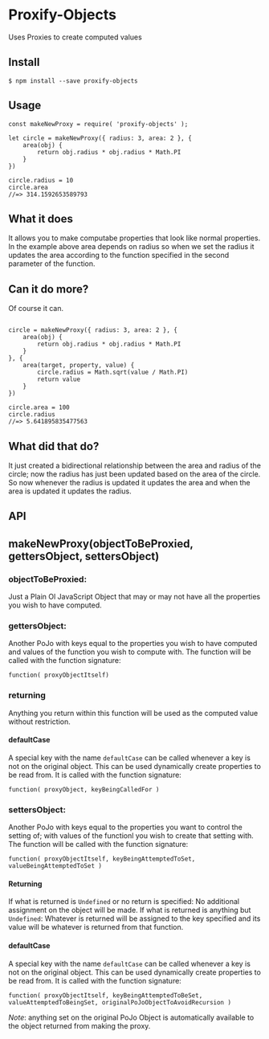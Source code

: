 # Proxify-Objects
Uses Proxies to create computed values

## Install
``$ npm install --save proxify-objects ``

## Usage
```` JS
const makeNewProxy = require( 'proxify-objects' );

let circle = makeNewProxy({ radius: 3, area: 2 }, {
    area(obj) {
        return obj.radius * obj.radius * Math.PI
    }
})

circle.radius = 10
circle.area
//=> 314.1592653589793
````
## What it does
It allows you to make computabe properties that look like normal properties. In the example above area depends on radius so when we set the radius it updates the area according to the function specified in the second parameter of the function.
## Can it do more?
Of course it can.
```` JS

circle = makeNewProxy({ radius: 3, area: 2 }, {
    area(obj) {
        return obj.radius * obj.radius * Math.PI
    }
}, {
    area(target, property, value) {
        circle.radius = Math.sqrt(value / Math.PI)
        return value
    }
})

circle.area = 100
circle.radius
//=> 5.641895835477563
````
## What did that do?
It just created a bidirectional relationship between the area and radius of the circle; now the radius has just been updated based on the area of the circle.
So now whenever the radius is updated it updates the area and when the area is updated it updates the radius.

## API
## makeNewProxy(objectToBeProxied, gettersObject, settersObject)

### objectToBeProxied:
 Just a Plain Ol JavaScript Object that may or may not have all the properties you wish to have computed.
 
### gettersObject:
 Another PoJo with keys equal to the properties you wish to have computed and values of the function you wish to compute with. The function will be called with the function signature: 
 
`` function( proxyObjectItself) ``

 ### returning
 Anything you return within this function will be used as the computed value without restriction.
 
 #### defaultCase
 A special key with the name `defaultCase` can be called whenever a key is not on the original object. This can be used dynamically create properties to be read from. It is called with the function signature:
 
 `` function( proxyObject, keyBeingCalledFor ) ``
 
### settersObject:
 Another PoJo with keys equal to the properties you want to control the setting of; with values of the functionl you wish to create that setting with. The function will be called with the function signature:
 
 `` function( proxyObjectItself, keyBeingAttemptedToSet, valueBeingAttemptedToSet ) ``
 
 #### Returning
 If what is returned is ``Undefined`` or no return is specified:
 	No additional assignment on the object will be made.
 If what is returned is anything but ``Undefined``:
 	Whatever is returned will be assigned to the key specified and its value will be whatever is returned from that function.

 #### defaultCase
 A special key with the name `defaultCase` can be called whenever a key is not on the original object. This can be used dynamically create properties to be read from. It is called with the function signature:
 
 `` function( proxyObjectItself, keyBeingAttemptedToBeSet, valueAttemptedToBeingSet, originalPoJoObjectToAvoidRecursion ) ``
 
 *Note*: anything set on the original PoJo Object is automatically available to the object returned from making the proxy.